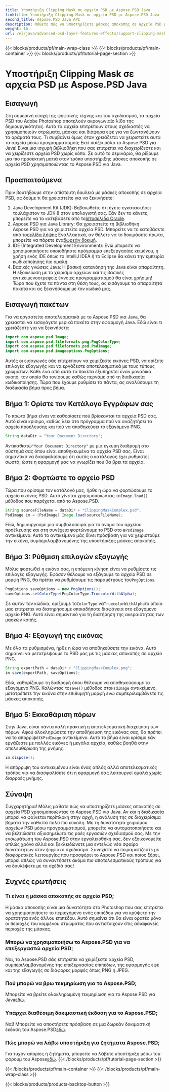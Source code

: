 ```yaml
---
title: Υποστήριξη Clipping Mask σε αρχεία PSD με Aspose.PSD Java
linktitle: Υποστήριξη Clipping Mask σε αρχεία PSD με Aspose.PSD Java
second_title: Aspose.PSD Java API
description: Μάθετε πώς να υποστηρίζετε μάσκες αποκοπής σε αρχεία PSD με το Aspose.PSD για Java. Ακολουθήστε τον βήμα προς βήμα οδηγό μας για να χειριστείτε εύκολα εικόνες PSD.
weight: 16
url: /el/java/advanced-psd-layer-features-effects/support-clipping-mask-psd-files/
---
```


{{< blocks/products/pf/main-wrap-class >}}
{{< blocks/products/pf/main-container >}}
{{< blocks/products/pf/tutorial-page-section >}}

# Υποστήριξη Clipping Mask σε αρχεία PSD με Aspose.PSD Java

## Εισαγωγή
Στη σημερινή εποχή της ψηφιακής τέχνης και του σχεδιασμού, τα αρχεία PSD του Adobe Photoshop αποτελούν ακρογωνιαίο λίθο της δημιουργικότητας. Αυτά τα αρχεία επιτρέπουν στους σχεδιαστές να χρησιμοποιούν στρώματα, μάσκες και διάφορα εφέ για να ζωντανέψουν τα οράματά τους. Τι συμβαίνει όμως όταν χρειάζεται να χειριστείτε αυτά τα αρχεία μέσω προγραμματισμού; Εκεί παίζει ρόλο το Aspose.PSD για Java! Είναι μια ισχυρή βιβλιοθήκη που σας επιτρέπει να διαχειρίζεστε και να χειρίζεστε αρχεία PSD χωρίς κόπο. Σε αυτό το σεμινάριο, θα ρίξουμε μια πιο προσεκτική ματιά στον τρόπο υποστήριξης μάσκες αποκοπής σε αρχεία PSD χρησιμοποιώντας το Aspose.PSD για Java. 
## Προαπαιτούμενα
Πριν βουτήξουμε στην απίστευτη δουλειά με μάσκες αποκοπής σε αρχεία PSD, ας δούμε τι θα χρειαστείτε για να ξεκινήσετε:
1.  Java Development Kit (JDK): Βεβαιωθείτε ότι έχετε εγκαταστήσει τουλάχιστον το JDK 8 στον υπολογιστή σας. Εάν δεν το κάνετε, μπορείτε να το κατεβάσετε από το[Ιστοσελίδα Oracle](https://www.oracle.com/java/technologies/javase-jdk8-downloads.html).
2.  Aspose.PSD για Java Library: Θα χρειαστείτε τη βιβλιοθήκη Aspose.PSD για να χειριστείτε αρχεία PSD. Μπορείτε να το κατεβάσετε από το[σελίδα λήψης](https://releases.aspose.com/psd/java/) Εναλλακτικά, αν θέλετε να το δοκιμάσετε πρώτα, μπορείτε να πάρετε ένα[δωρεάν δοκιμή](https://releases.aspose.com/).
3. IDE (Integrated Development Environment): Ενώ μπορείτε να χρησιμοποιήσετε οποιοδήποτε πρόγραμμα επεξεργασίας κειμένου, η χρήση ενός IDE όπως το IntelliJ IDEA ή το Eclipse θα κάνει την εμπειρία κωδικοποίησης πιο ομαλή.
4. Βασικές γνώσεις Java: Η βασική κατανόηση της Java είναι απαραίτητη. Η εξοικείωση με το χειρισμό αρχείων και τις βασικές αντικειμενοστρεφείς έννοιες προγραμματισμού θα είναι χρήσιμη!
Τώρα που έχετε τα πάντα στη θέση τους, ας εισάγουμε τα απαραίτητα πακέτα και ας ξεκινήσουμε με τον κωδικό μας.
## Εισαγωγή πακέτων
Για να εργαστείτε αποτελεσματικά με το Aspose.PSD για Java, θα χρειαστεί να εισαγάγετε μερικά πακέτα στην εφαρμογή Java. Εδώ είναι τι χρειάζεστε για να ξεκινήσετε:
```java
import com.aspose.psd.Image;
import com.aspose.psd.fileformats.png.PngColorType;
import com.aspose.psd.fileformats.psd.PsdImage;
import com.aspose.psd.imageoptions.PngOptions;
```
Αυτές οι εισαγωγές σάς επιτρέπουν να χειρίζεστε εικόνες PSD, να ορίζετε επιλογές εξαγωγής και να εργάζεστε αποτελεσματικά με τους τύπους χρωμάτων. Κάθε ένα από αυτά τα πακέτα εξυπηρετεί έναν μοναδικό σκοπό, τον οποίο θα τονίσουμε καθώς περνάμε από τη διαδικασία κωδικοποίησης.
Τώρα που έχουμε ρυθμίσει τα πάντα, ας αναλύσουμε τη διαδικασία βήμα προς βήμα.
## Βήμα 1: Ορίστε τον Κατάλογο Εγγράφων σας
Το πρώτο βήμα είναι να καθορίσετε πού βρίσκονται τα αρχεία PSD σας. Αυτό είναι κρίσιμο, καθώς λέει στο πρόγραμμα πού να αναζητήσει το αρχείο προέλευσης και πού να αποθηκεύσει το εξαγόμενο PNG.
```java
String dataDir = "Your Document Directory";
```
 Αντικαθιστώ`"Your Document Directory"` με μια έγκυρη διαδρομή στο σύστημά σας όπου είναι αποθηκευμένα τα αρχεία PSD σας. Είναι σημαντικό να διασφαλίσουμε ότι αυτός ο κατάλογος έχει ρυθμιστεί σωστά, ώστε η εφαρμογή μας να γνωρίζει πού θα βρει τα αρχεία. 
## Βήμα 2: Φορτώστε το αρχείο PSD
 Τώρα που ορίσαμε τον κατάλογό μας, ήρθε η ώρα να φορτώσουμε το αρχείο εικόνας PSD. Αυτό γίνεται χρησιμοποιώντας το`Image.load()` μέθοδος που παρέχεται από το Aspose.PSD.
```java
String sourceFileName = dataDir + "ClippingMaskComplex.psd";
PsdImage im = (PsdImage) Image.load(sourceFileName);
```
 Εδώ, δημιουργούμε μια συμβολοσειρά για το όνομα του αρχείου προέλευσης και στη συνέχεια φορτώνουμε το PSD στο a`PsdImage` αντικείμενο. Αυτό το αντικείμενο μάς δίνει πρόσβαση για να χειριστούμε την εικόνα, συμπεριλαμβανομένης της υποστήριξης μάσκες αποκοπής.
## Βήμα 3: Ρύθμιση επιλογών εξαγωγής
 Μόλις φορτωθεί η εικόνα σας, η επόμενη κίνηση είναι να ρυθμίσετε τις επιλογές εξαγωγής. Εφόσον θέλουμε να εξάγουμε το αρχείο PSD σε μορφή PNG, θα πρέπει να ρυθμίσουμε τις παραμέτρους του`PngOptions`.
```java
PngOptions saveOptions = new PngOptions();
saveOptions.setColorType(PngColorType.TruecolorWithAlpha);
```
 Σε αυτόν τον κώδικα, ορίζουμε το`ColorType` να`TruecolorWithAlpha`το οποίο μας επιτρέπει να διατηρήσουμε οποιαδήποτε διαφάνεια στο εξαγόμενο αρχείο PNG. Αυτό είναι σημαντικό για τη διατήρηση της ακεραιότητας των μασκών κοπής.
## Βήμα 4: Εξαγωγή της εικόνας
Με όλα τα ρυθμισμένα, ήρθε η ώρα να αποθηκεύσετε την εικόνα. Αυτό σημαίνει να μετατρέψουμε το PSD μας με τις μάσκες αποκοπής σε αρχείο PNG.
```java
String exportPath = dataDir + "ClippingMaskComplex.png";
im.save(exportPath, saveOptions);
```
 Εδώ, καθορίζουμε τη διαδρομή όπου θέλουμε να αποθηκεύσουμε το εξαγόμενο PNG. Καλώντας το`save()` μέθοδος στο`PsdImage` αντικείμενο, μετατρέπετε την εικόνα στην επιθυμητή μορφή ενώ συμπεριλαμβάνετε τις μάσκες αποκοπής.
## Βήμα 5: Εκκαθάριση πόρων
 Στην Java, είναι πάντα καλή πρακτική η αποτελεσματική διαχείριση των πόρων. Αφού ολοκληρώσετε την αποθήκευση της εικόνας σας, θα πρέπει να το απορρίψετε`PsdImage` αντικείμενο. Αυτό το βήμα είναι κρίσιμο εάν εργάζεστε με πολλές εικόνες ή μεγάλα αρχεία, καθώς βοηθά στην απελευθέρωση της μνήμης.
```java
im.dispose();
```
Η απόρριψη του αντικειμένου είναι ένας απλός αλλά αποτελεσματικός τρόπος για να διασφαλίσετε ότι η εφαρμογή σας λειτουργεί ομαλά χωρίς διαρροές μνήμης.
## Σύναψη
Συγχαρητήρια! Μόλις μάθατε πώς να υποστηρίζετε μάσκες αποκοπής σε αρχεία PSD χρησιμοποιώντας το Aspose.PSD για Java. Αν και η διαδικασία μπορεί να φαίνεται περίπλοκη στην αρχή, η ανάλυση της σε διαχειρίσιμα βήματα την καθιστά πολύ πιο εύκολη. Με τη δυνατότητα χειρισμού αρχείων PSD μέσω προγραμματισμού, μπορείτε να αυτοματοποιήσετε και να βελτιώσετε αξιοσημείωτα τις ροές εργασιών σχεδιασμού σας.
Με την ενσωμάτωση του Aspose.PSD στην εργαλειοθήκη σας, δεν εξοικονομείτε απλώς χρόνο αλλά και ξεκλειδώνετε μια εντελώς νέα σφαίρα δυνατοτήτων στον ψηφιακό σχεδιασμό. Συνεχίστε να πειραματίζεστε με διαφορετικές λειτουργίες που προσφέρει το Aspose.PSD και ποιος ξέρει, μπορεί απλώς να συναντήσετε ακόμα πιο αποτελεσματικούς τρόπους για να δουλέψετε με τα σχέδιά σας!
## Συχνές ερωτήσεις
### Τι είναι η μάσκα αποκοπής σε αρχεία PSD;
Η μάσκα αποκοπής είναι μια δυνατότητα στο Photoshop που σας επιτρέπει να χρησιμοποιήσετε το περιεχόμενο ενός επιπέδου για να κρύψετε την ορατότητα ενός άλλου επιπέδου. Αυτό σημαίνει ότι θα είναι ορατές μόνο οι περιοχές του κομμένου στρώματος που αντιστοιχούν στις αδιαφανείς περιοχές της μάσκας.
### Μπορώ να χρησιμοποιήσω το Aspose.PSD για να επεξεργαστώ αρχεία PSD;
Ναι, το Aspose.PSD σάς επιτρέπει να χειρίζεστε αρχεία PSD, συμπεριλαμβανομένης της επεξεργασίας επιπέδων, της εφαρμογής εφέ και της εξαγωγής σε διάφορες μορφές όπως PNG ή JPEG.
### Πού μπορώ να βρω τεκμηρίωση για το Aspose.PSD;
 Μπορείτε να βρείτε ολοκληρωμένη τεκμηρίωση για το Aspose.PSD για Java[εδώ](https://reference.aspose.com/psd/java/).
### Υπάρχει διαθέσιμη δοκιμαστική έκδοση για το Aspose.PSD;
 Ναί! Μπορείτε να αποκτήσετε πρόσβαση σε μια δωρεάν δοκιμαστική έκδοση του Aspose.PSD[εδώ](https://releases.aspose.com/).
### Πώς μπορώ να λάβω υποστήριξη για ζητήματα Aspose.PSD;
 Για τυχόν απορίες ή ζητήματα, μπορείτε να λάβετε υποστήριξη μέσω του φόρουμ του Aspose[εδώ](https://forum.aspose.com/c/psd/34).
{{< /blocks/products/pf/tutorial-page-section >}}

{{< /blocks/products/pf/main-container >}}
{{< /blocks/products/pf/main-wrap-class >}}

{{< blocks/products/products-backtop-button >}}
